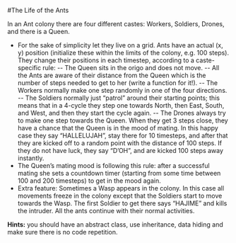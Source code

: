 #The Life of the Ants

In an Ant colony there are four different castes: Workers, Soldiers, Drones, and there is a Queen.
- For the sake of simplicity let they live on a grid. Ants have an actual (x, y) position (initialize these within the limits of the colony, e.g. 100 steps). They change their positions in each timestep, according to a caste-specific rule:
-- The Queen sits in the origo and does not move.
-- All the Ants are aware of their distance from the Queen which is the number of steps needed to get to her (write a function for it!).
-- The Workers normally make one step randomly in one of the four directions.
-- The Soldiers normally just “patrol” around their starting points; this means that in a 4-cycle they step one towards North, then East, South, and West, and then they start the cycle again.
-- The Drones always try to make one step towards the Queen. When they get 3 steps close, they have a chance that the Queen is in the mood of mating. In this happy case they say “HALLELUJAH”, stay there for 10 timesteps, and after that they are kicked off to a random point with the distance of 100 steps. If they do not have luck, they say “D’OH”, and are kicked 100 steps away instantly.
- The Queen’s mating mood is following this rule: after a successful mating she sets a countdown timer (starting from some time between 100 and 200 timesteps) to get in the mood again.
- Extra feature: Sometimes a Wasp appears in the colony. In this case all movements freeze in the colony except that the Soldiers start to move towards the Wasp. The first Soldier to get there says “HAJIME” and kills the intruder. All the ants continue with their normal activities.

**Hints:** you should have an abstract class, use inheritance, data hiding and make sure there is no code repetition. 


